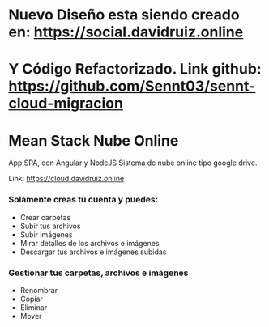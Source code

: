 # Nuevo Diseño esta siendo creado en: https://social.davidruiz.online
# Y Código Refactorizado. Link github: https://github.com/Sennt03/sennt-cloud-migracion

# Mean Stack Nube Online
App SPA, con Angular y NodeJS
Sistema de nube online tipo google drive.

Link: https://cloud.davidruiz.online

### Solamente creas tu cuenta y puedes:
* Crear carpetas
* Subir tus archivos
* Subir imágenes
* Mirar detalles de los archivos e imágenes
* Descargar tus archivos e imágenes subidas

### Gestionar tus carpetas, archivos e imágenes
* Renombrar
* Copiar 
* Eliminar
* Mover